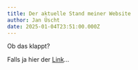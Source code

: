 ```yaml
---
title: Der aktuelle Stand meiner Website
author: Jan Üscht
date: 2025-01-04T23:51:00.000Z
---
```

Ob das klappt?

Falls ja hier der [Link](https://the-possible-platform.github.io/)...
